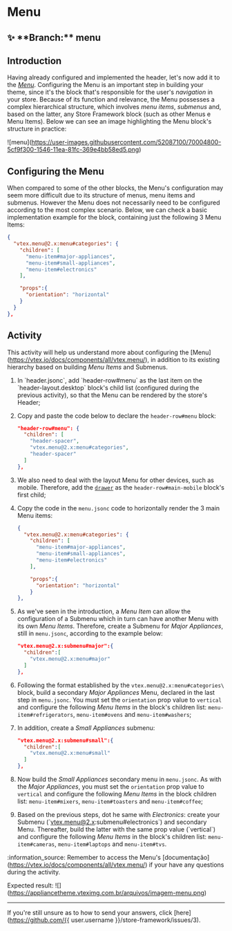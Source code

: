 # Menu 

## :sparkles: \*\*Branch:\*\* menu 

## Introduction 

Having already configured and implemented the header, let's now add it to the  [*Menu*](https://vtex.io/docs/components/all/vtex.menu/). Configuring the Menu is an important step in building your theme, since it's the block that's responsible for the user's *navigation* in your store. Because of its function and relevance, the Menu possesses a complex hierarchical structure, which involves *menu items*, *submenus* and, based on the latter, any Store Framework block (such as other Menus e Menu Items). Below we can see an image highlighting the Menu block's structure in practice:  

!\[menu\](https://user-images.githubusercontent.com/52087100/70004800-5cf9f300-1546-11ea-81fc-369e4bb58ed5.png) 

## Configuring the Menu 

When compared to some of the other blocks, the Menu's configuration may seem more difficult due to its structure of menus, menu items and submenus. However the Menu does not necessarily need to be configured according to the most complex scenario. Below, we can check a basic implementation example for the block, containing just the following 3 Menu Items:

```json
{
  "vtex.menu@2.x:menu#categories": {
    "children": [
      "menu-item#major-appliances",
      "menu-item#small-appliances",
      "menu-item#electronics"
    ],

    "props":{
      "orientation": "horizontal"
    }
  }
},
```

## Activity 

This activity will help us understand more about configuring the [Menu\](https://vtex.io/docs/components/all/vtex.menu/), in addition to its existing hierarchy based on building *Menu Items* and Submenus. 
1. In \`header.jsonc\`, add \`header-row#menu\` as the last item on the \`header-layout.desktop\` block's child list (configured during the previous activity), so that the Menu can be rendered by the store's Header; 
2. Copy and paste the code below to declare the `header-row#menu` block:

    ```json
    "header-row#menu": {
      "children": [
        "header-spacer",
        "vtex.menu@2.x:menu#categories",
        "header-spacer"
      ]
    },
    ```

3. We also need to deal with the layout Menu for other devices, such as mobile. Therefore, add the [`drawer`](https://vtex.io/docs/components/all/vtex.store-drawer/) as the `header-row#main-mobile` block's first child; 
4. Copy the code in the `menu.jsonc` code to horizontally render the 3 main Menu items:

    ```json
    {
      "vtex.menu@2.x:menu#categories": {
        "children": [
          "menu-item#major-appliances",
          "menu-item#small-appliances",
          "menu-item#electronics"
        ],

        "props":{
          "orientation": "horizontal"
        }
    },
    ```

5. As we've seen in the introduction, a *Menu Item* can allow the configuration of a Submenu which in turn can have another Menu with its own *Menu Items*. Therefore, create a Submenu for *Major Appliances*, still in `menu.jsonc`, according to the example below:
    ```json
    "vtex.menu@2.x:submenu#major":{
      "children":[
        "vtex.menu@2.x:menu#major"
      ]
    },
    ```

6. Following the format established by the `vtex.menu@2.x:menu#categories\` block, build a secondary *Major Appliances* Menu, declared in the last step in `menu.jsonc`. You must set the `orientation` prop value to `vertical` and configure the following *Menu Items* in the block's children list: `menu-item#refrigerators`, `menu-item#ovens` and `menu-item#washers`; 

7. In addition, create a *Small Appliances* submenu:

    ```json
    "vtex.menu@2.x:submenu#small":{
      "children":[
        "vtex.menu@2.x:menu#small"
      ]
    },
    ```

8. Now build the *Small Appliances* secondary menu in `menu.jsonc`. As with the *Major Appliances*, you must set the `orientation` prop value to `vertical` and configure the following *Menu Items* in the block children list: `menu-item#mixers`, `menu-item#toasters` and `menu-item#coffee`;

9. Based on the previous steps, dot he same with *Electronics*: create your Submenu (\`vtex.menu@2.x:submenu#electronics\`) and secondary Menu. Thereafter, build the latter with the same prop value (\`vertical\`) and configure the following *Menu Items* in the block's children list: `menu-item#cameras`, `menu-item#laptops` and `menu-item#tvs`. 

:information\_source: Remember to access the Menu's [documentação\](https://vtex.io/docs/components/all/vtex.menu/) if your have any questions during the activity. 

Expected result: !\[\](https://appliancetheme.vteximg.com.br/arquivos/imagem-menu.png)

----

If you're still unsure as to how to send your answers, click [here](https://github.com/{{ user.username }}/store-framework/issues/3).
